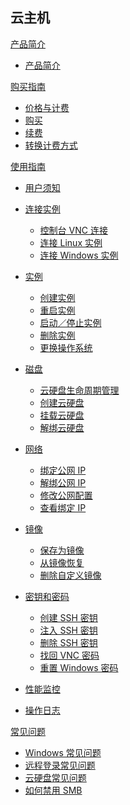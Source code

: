 ﻿## 云主机

[产品简介]()
* [产品简介](容器服务/云主机/产品简介/云主机产品简介.md)

[购买指南]()
* [价格与计费](容器服务/云主机/购买指南/云主机价格与计费.md)
* [购买](容器服务/云主机/购买指南/购买云主机.md)
* [续费](容器服务/云主机/购买指南/续费云主机.md)
* [转换计费方式](容器服务/云主机/购买指南/云主机转换计费方式.md)

[使用指南]()

* [用户须知](容器服务/云主机/使用指南/云主机用户须知.md) 
* [连接实例]()

	* [控制台 VNC 连接](容器服务/云主机/使用指南/连接实例/控制台VNC连接.md)
	* [连接 Linux 实例](容器服务/云主机/使用指南/连接实例/连接Linux云主机.md)
	* [连接 Windows 实例](容器服务/云主机/使用指南/连接实例/连接Windows云主机.md)
	
* [实例]()

	* [创建实例](容器服务/云主机/使用指南/实例/创建云主机.md)
	* [重启实例](容器服务/云主机/使用指南/实例/重启云主机.md)
	* [启动／停止实例](容器服务/云主机/使用指南/实例/启动停止云主机.md)
	* [删除实例](容器服务/云主机/使用指南/实例/删除云主机.md)
	* [更换操作系统](容器服务/云主机/使用指南/实例/云主机更换操作系统.md)
* [磁盘]()

	* [云硬盘生命周期管理](容器服务/云主机/使用指南/磁盘/云硬盘生命周期管理.md)
	* [创建云硬盘](容器服务/云主机/使用指南/磁盘/创建云硬盘.md)
	* [挂载云硬盘](容器服务/云主机/使用指南/磁盘/挂载云硬盘.md)
	* [解绑云硬盘](容器服务/云主机/使用指南/磁盘/解绑云硬盘.md)
* [网络]()

	* [绑定公网 IP](容器服务/云主机/使用指南/网络/云主机绑定公网IP.md)
	* [解绑公网 IP](容器服务/云主机/使用指南/网络/云主机解绑公网IP.md)
	* [修改公网配置](容器服务/云主机/使用指南/网络/云主机修改公网配置.md)
	* [查看绑定 IP](容器服务/云主机/使用指南/网络/云主机查看绑定IP.md)
* [镜像]()

	* [保存为镜像](容器服务/云主机/使用指南/镜像/云主机-保存为镜像.md)
	* [从镜像恢复](容器服务/云主机/使用指南/镜像/云主机-从镜像恢复.md)
	* [删除自定义镜像](容器服务/云主机/使用指南/镜像/云主机-删除自定义镜像.md)
* [密钥和密码]()

	* [创建 SSH 密钥](容器服务/云主机/使用指南/密钥和密码/云主机-创建SSH密钥.md)
	* [注入 SSH 密钥](容器服务/云主机/使用指南/密钥和密码/云主机-注入SSH密钥.md)
	* [删除 SSH 密钥](容器服务/云主机/使用指南/密钥和密码/云主机-删除SSH密钥.md)
	* [找回 VNC 密码](容器服务/云主机/使用指南/密钥和密码/找回VNC密码.md)
	* [重置 Windows 密码](容器服务/云主机/使用指南/密钥和密码/云主机-重置Windows密码.md)
* [性能监控](容器服务/云主机/使用指南/云主机性能监控.md)
* [操作日志](容器服务/云主机/使用指南/云主机操作日志.md)

[常见问题]()

* [Windows 常见问题](容器服务/云主机/常见问题/Windows云主机常见问题.md)
* [远程登录常见问题](容器服务/云主机/常见问题/云主机远程登录常见问题.md)
* [云硬盘常见问题](容器服务/云主机/常见问题/云硬盘常见问题.md)
* [如何禁用 SMB](容器服务/云主机/常见问题/如何禁用SMB.md)
